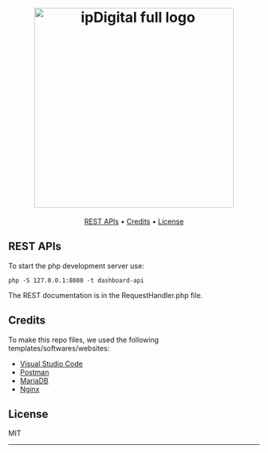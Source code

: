 <h1 align="center">
  <br>
  <img src="https://i.imgur.com/2KfsPEd.png" alt="ipDigital full logo" width="400">
  <br>
</h1>

<p align="center">
  <a href="#rest apis">REST APIs</a> •
  <a href="#credits">Credits</a> •
  <a href="#license">License</a>
</p>

## REST APIs
To start the php development server use:
```
php -S 127.0.0.1:8080 -t dashboard-api
```

The REST documentation is in the RequestHandler.php file.

## Credits

To make this repo files, we used the following templates/softwares/websites:

- [Visual Studio Code](https://code.visualstudio.com/)
- [Postman](https://www.postman.com/)
- [MariaDB](https://mariadb.org/)
- [Nginx](https://nginx.org)

## License

MIT

---
